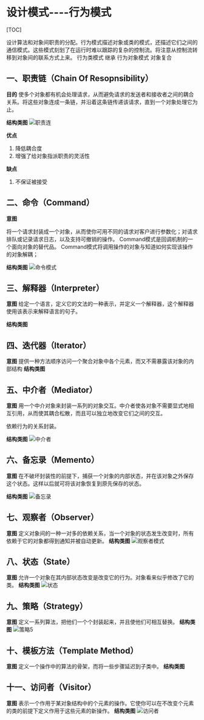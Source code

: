 # 设计模式----行为模式

[TOC]

设计算法和对象间职责的分配。行为模式描述对象或类的模式，还描述它们之间的通信模式。这些模式刻划了在运行时难以跟踪的复杂的控制流。将注意从控制流转移到对象间的联系方式上来。
行为类模式  继承
行为对象模式  对象复合

## 一、职责链（Chain Of Resopnsibility）

**目的**
使多个对象都有机会处理请求，从而避免请求的发送者和接收者之间的耦合关系。将这些对象连成一条链，并沿着这条链传递该请求，直到一个对象处理它为止。

**结构类图**
![职责连](resource/ChainOfResponsibility.png)

**优点**

1. 降低耦合度
2. 增强了给对象指派职责的灵活性

**缺点**

1. 不保证被接受

## 二、命令（Command）

**意图**

将一个请求封装成一个对象，从而使你可用不同的请求对客户进行参数化；对请求排队或记录请求日志，以及支持可撤销的操作。
Command模式是回调机制的一个面向对象的替代品。
Command模式将调用操作的对象与知道如何实现该操作的对象解耦；

**结构类图**
![命令模式](resource/Command.png)

## 三、解释器（Interpreter）

**意图**
给定一个语言，定义它的文法的一种表示，并定义一个解释器，这个解释器使用该表示来解释语言的句子。

**结构类图**

## 四、迭代器（Iterator）

**意图**
提供一种方法顺序访问一个聚合对象中各个元素，而又不需暴露该对象的内部结构
**结构类图**

## 五、中介者（Mediator）

**意图**
用一个中介对象来封装一系列的对象交互。中介者使各对象不需要显式地相互引用，从而使其耦合松散，而且可以独立地改变它们之间的交互。

依赖行为的关系封装。

**结构类图**
![中介者](resource/Mediator.png)

## 六、备忘录（Memento）

**意图**
在不破坏封装性的前提下，捕获一个对象的内部状态，并在该对象之外保存这个状态。这样以后就可将该对象恢复到原先保存的状态。

**结构类图**
![备忘录](resource/Memento.png)

## 七、观察者（Observer）

**意图**
定义对象间的一种一对多的依赖关系，当一个对象的状态发生改变时，所有依赖于它的对象都得到通知并被自动更新。
**结构类图**
![观察者模式](resource/Observer.png)

## 八、状态（State）

**意图**
允许一个对象在其内部状态改变是改变它的行为。对象看来似乎修改了它的类。
**结构类图**
![状态](resource/State.png)

## 九、策略（Strategy）
**意图**
定义一系列算法，把他们一个个封装起来，并且使他们可相互替换。
**结构类图**
![策略5](resource/Strategy.png)

## 十、模板方法（Template Method）
**意图**
定义一个操作中的算法的骨架，而将一些步骤延迟到子类中。
**结构类图**

## 十一、访问者（Visitor）

**意图**
表示一个作用于某对象结构中的个元素的操作。它使你可以在不改变个元素的类的前提下定义作用于这些元素的新操作。
**结构类图**
![访问者](resource/Visitor.png)